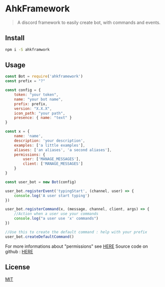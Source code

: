 # AhkFramework

> A discord framework to easily create bot, with commands and events.

## Install

```bash
npm i -S ahkframwork
```

## Usage

```javascript
const Bot = require('ahkframework')
const prefix = "?"

const config = {
    token: "your token",
    name: "your bot name",
    prefix: prefix,
    version: "X.X.X",
    icon_path: "your path",
    presence: { name: "text" }
}

const x = {
    name: 'name',
    description: 'your description',
    examples: ['a little examples'],
    aliases: ['an aliases', 'a second aliases'],
    permissions: {
        user: ['MANAGE_MESSAGES'],
        client: ['MANAGE_MESSAGES']
    }
}

const user_bot = new Bot(config)

user_bot.registerEvent('typingStart', (channel, user) => {
    console.log('A user start typing')
})

user_bot.registerCommand(x, (message, channel, client, args) => {
    //Action when a user use your commands
    console.log("a user use 'x' commands")
})

//Use this to create the default command : help with your prefix
user_bot.createDefaultCommand()
```

For more informations about "permissions" see [HERE](http://discordjs.readthedocs.io/en/latest/docs_permissionconstants.html)
Source code on github : [HERE](https://github.com/Sebastien-Ahkrin/ahk-framework)

## License

[MIT](http://vjpr.mit-license.org)
